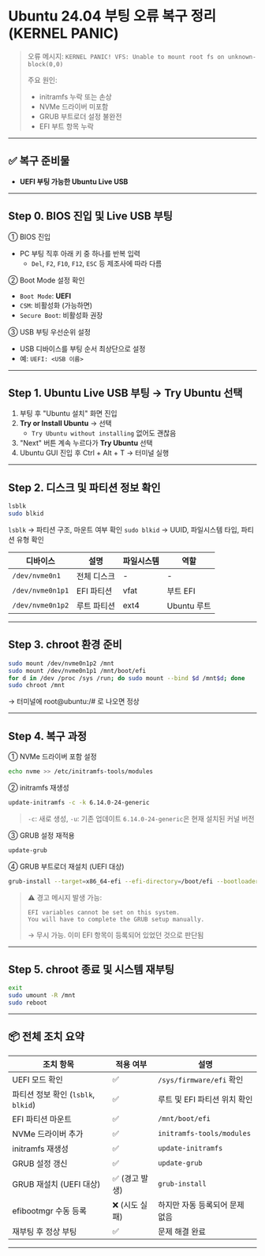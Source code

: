 # Ubuntu 24.04 부팅 오류 복구 정리 (KERNEL PANIC)

> 오류 메시지:
> `KERNEL PANIC! VFS: Unable to mount root fs on unknown-block(0,0)`
>
> 주요 원인:
>
> * initramfs 누락 또는 손상
> * NVMe 드라이버 미포함
> * GRUB 부트로더 설정 불완전
> * EFI 부트 항목 누락

---

## ✅ 복구 준비물

*  **UEFI 부팅 가능한 Ubuntu Live USB**
---

## Step 0. BIOS 진입 및 Live USB 부팅

① BIOS 진입
- PC 부팅 직후 아래 키 중 하나를 반복 입력
  - `Del`, `F2`, `F10`, `F12`, `ESC` 등 제조사에 따라 다름

② Boot Mode 설정 확인
- `Boot Mode`: **UEFI**
- `CSM`: 비활성화 (가능하면)
- `Secure Boot`: 비활성화 권장

③ USB 부팅 우선순위 설정
- USB 디바이스를 부팅 순서 최상단으로 설정
- 예: `UEFI: <USB 이름>`

---
## Step 1. Ubuntu Live USB 부팅 → Try Ubuntu 선택

1. 부팅 후 "Ubuntu 설치" 화면 진입
2. **Try or Install Ubuntu** → 선택
   - `Try Ubuntu without installing` 없어도 괜찮음
3. "Next" 버튼 계속 누르다가 **Try Ubuntu** 선택
3. Ubuntu GUI 진입 후 Ctrl + Alt + T → 터미널 실행

---
## Step 2. 디스크 및 파티션 정보 확인

```bash
lsblk
sudo blkid
```
`lsblk` → 파티션 구조, 마운트 여부 확인
`sudo blkid` → UUID, 파일시스템 타입, 파티션 유형 확인

| 디바이스             | 설명      | 파일시스템 | 역할        |
| ---------------- | ------- | ----- | --------- |
| `/dev/nvme0n1`   | 전체 디스크  | -     | -         |
| `/dev/nvme0n1p1` | EFI 파티션 | vfat  | 부트 EFI    |
| `/dev/nvme0n1p2` | 루트 파티션  | ext4  | Ubuntu 루트 |


---

## Step 3. chroot 환경 준비
```bash
sudo mount /dev/nvme0n1p2 /mnt
sudo mount /dev/nvme0n1p1 /mnt/boot/efi
for d in /dev /proc /sys /run; do sudo mount --bind $d /mnt$d; done
sudo chroot /mnt
```

→ 터미널에  root@ubuntu:/# 로 나오면 정상

---

## Step 4. 복구 과정 
① NVMe 드라이버 포함 설정

```bash
echo nvme >> /etc/initramfs-tools/modules
```

② initramfs 재생성

```bash
update-initramfs -c -k 6.14.0-24-generic
```

> `-c`: 새로 생성, `-u`: 기존 업데이트
> `6.14.0-24-generic`은 현재 설치된 커널 버전



③ GRUB 설정 재적용

```bash
update-grub
```



④ GRUB 부트로더 재설치 (UEFI 대상)

```bash
grub-install --target=x86_64-efi --efi-directory=/boot/efi --bootloader-id=ubuntu
```

> ⚠️ 경고 메시지 발생 가능:
>
> ```
> EFI variables cannot be set on this system.
> You will have to complete the GRUB setup manually.
> ```
>
> → 무시 가능. 이미 EFI 항목이 등록되어 있었던 것으로 판단됨

---

## Step 5. chroot 종료 및 시스템 재부팅

```bash
exit
sudo umount -R /mnt
sudo reboot
```

---

## 📦 전체 조치 요약

| 조치 항목                        | 적용 여부     | 설명                        |
| ---------------------------- | --------- | ------------------------- |
| UEFI 모드 확인                   | ✅         | `/sys/firmware/efi` 확인    |
| 파티션 정보 확인 (`lsblk`, `blkid`) | ✅         | 루트 및 EFI 파티션 위치 확인        |
| EFI 파티션 마운트                  | ✅         | `/mnt/boot/efi`           |
| NVMe 드라이버 추가                 | ✅         | `initramfs-tools/modules` |
| initramfs 재생성                | ✅         | `update-initramfs`        |
| GRUB 설정 갱신                   | ✅         | `update-grub`             |
| GRUB 재설치 (UEFI 대상)           | ✅ (경고 발생) | `grub-install`            |
| efibootmgr 수동 등록             | ❌ (시도 실패) | 하지만 자동 등록되어 문제 없음         |
| 재부팅 후 정상 부팅                  | ✅         | 문제 해결 완료                  |

---

